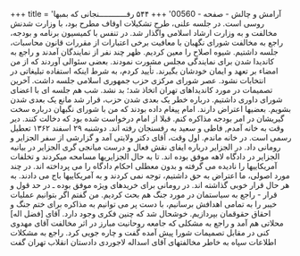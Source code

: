 +++
title = 'آرامش و چالش - صفحه - 00560'
+++
۵۴۴ رفــــــــــــنجانی که بمبها روسی است. در جلسه علنی، طرح تشکیلات اوقاف مطرح بود، با وزارت شدنش مخالفت و به وزارت ارشاد اسلامی واگذار شد. در تنفس با کمیسیون برنامه و بودجه، راجع به مخالفت شورای نگهبان با معافیت برخی اعتبارات از مقررات قانون محاسبات، جلسه داشتیم. شیوه اصلاح را معین کردیم. ظهر چند نفر از نمایندگان آمدند و راجع به کاندیدا شدن برای نمایندگی مجلس مشورت نمودند. بعضی سئوالی آوردند که از من امضاء بر تعهد و ایمان خودشان بگیرند. تأیید کردم، به شرط اینکه استفاده تبلیغاتی در انتخابات نشود. عصر شورای مرکزی حزب جمهوری اسلامی جلسه داشت. آخرین تصمیمات در مورد کاندیداهای تهران اتخاذ شد؛ بد نشد. شب هم جلسه ای با اعضای شورای داوری داشتیم. درباره خطر یک بعدی شدن حزب، قرار شد مانع یک بعدی شدن بشویم. بعضيها اعتراض دارند. امام پیغام داده بودند که من با شورای نگبهان درباره سخت گیریشان در امر بودجه مذاکره کنم. قبلا از امام درخواست شده بود که دخالت کنند. دیر وقت به خانه آمدم, فاطی و سعید به رفسنجان رفته اند. دوشنبه ۲۹ اسفند ۱۳۶۲ تعطیل رسمی است. در خانه ماندم. اول وقت، آقای دکتر ولایتی آمد و گزارشی از سفر الجزایر و رومانی داد. در الجزایر درباره ایفای نقش فعال و درست میانجی گری الجزایر در بیانیه الجزایر در دادگاه لاهه موفق بوده اند. تا به حال الجزايريها مسامحه میکردند و تخلفات آمریکاییها را نادیده می گرفته و بدون معطلی احکام دادگاه را می پرداخته اند. در چند مورد اصولی، ما اعتراض به حق داشتیم، توجه نمی کردند و به آمریکاییها باج می دادند. به هر حال قرار خوبی گذاشته اند. در رومانی برای خریدهای ویژه موفق بوده ـ در حد قول و قرار - راجع به سیاستمان در مورد جنگ هم بحث کردیم. من گفتم اگر بتوانیم عملیات خیبر را به تمامی اهدافش برسانیم، با دست پر می توانیم به مذاکره برای ختم جنگ و احقاق حقوقمان بپردازیم. خوشحال شد که چنین فکری وجود دارد. آقای [فضل اله] محلاتی هم آمد و راجع به مشکلی که جامعه روحانیت مبارز در اثر مخالفت آقای مهدوی کنی در مقابل تصمیمات شورا پیش آمده گفت و چاره جویی کرد. راجع به مشکلات اطلاعات سپاه به خاطر مخالفتهای آقای اسداله لاجوردی دادستان انقلاب تهران گفت